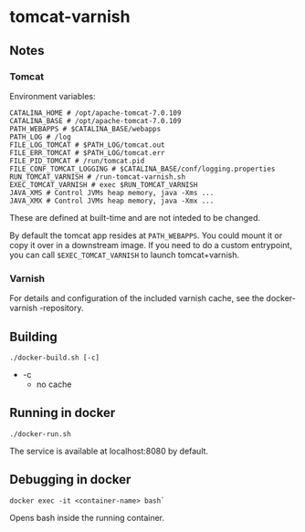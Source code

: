 # tomcat-varnish

## Notes

### Tomcat

Environment variables:
```
CATALINA_HOME # /opt/apache-tomcat-7.0.109
CATALINA_BASE # /opt/apache-tomcat-7.0.109
PATH_WEBAPPS # $CATALINA_BASE/webapps
PATH_LOG # /log
FILE_LOG_TOMCAT # $PATH_LOG/tomcat.out
FILE_ERR_TOMCAT # $PATH_LOG/tomcat.err
FILE_PID_TOMCAT # /run/tomcat.pid
FILE_CONF_TOMCAT_LOGGING # $CATALINA_BASE/conf/logging.properties
RUN_TOMCAT_VARNISH # /run-tomcat-varnish.sh 
EXEC_TOMCAT_VARNISH # exec $RUN_TOMCAT_VARNISH
JAVA_XMS # Control JVMs heap memory, java -Xms ...
JAVA_XMX # Control JVMs heap memory, java -Xmx ...
```
These are defined at built-time and are not inteded to be changed.

By default the tomcat app resides at `PATH_WEBAPPS`. You could mount it or copy it over in a downstream image. If you need to do a custom entrypoint, you can call `$EXEC_TOMCAT_VARNISH` to launch tomcat+varnish.

### Varnish

For details and configuration of the included varnish cache, see the docker-varnish -repository.


## Building

```
./docker-build.sh [-c]
```
* -c
    * no cache


## Running in docker

```
./docker-run.sh
```
The service is available at localhost:8080 by default.


## Debugging in docker

```
docker exec -it <container-name> bash`
```

Opens bash inside the running container.